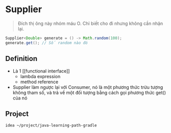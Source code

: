 # Supplier
> Đích thị ông này nhóm máu O. Chỉ biết cho đi nhưng không cần nhận lại.

```java
Supplier<Double> generate = () -> Math.random(100);
generate.get(); // Số random nào đó
```

## Definition
- Là 1 [[functional interface]]
  - lambda expression
  - method reference 
- Supplier<T> làm ngược lại với Consumer<T>, nó là một phương thức trừu tượng không tham số, và trả về một đối tượng bằng cách gọi phương thức get() của nó


## Project
```shell
idea ~/project/java-learning-path-gradle
```